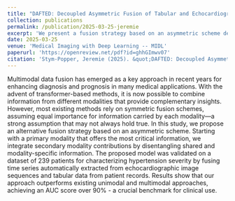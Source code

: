 ```yaml
---
title: "DAFTED: Decoupled Asymmetric Fusion of Tabular and Echocardiographic Data for Cardiac Hypertension Diagnosis"
collection: publications
permalink: /publication/2025-03-25-jeremie
excerpt: 'We present a fusion strategy based on an asymmetric scheme designed to integrate patient data with information extracted from images. The model is validated on a dataset of 239 patients for characterizing hypertension severity.'
date: 2025-03-25
venue: 'Medical Imaging with Deep Learning -- MIDL'
paperurl: 'https://openreview.net/pdf?id=ghhGImwv07'
citation: 'Stym-Popper, Jeremie (2025). &quot;DAFTED: Decoupled Asymmetric Fusion of Tabular and Echocardiographic Data for Cardiac Hypertension Diagnosis.&quot; <i>Medical Imaging with Deep Learning -- MIDL</i>.'
---
```

Multimodal data fusion has emerged as a key approach in recent years for enhancing diagnosis and prognosis in many medical applications. With the advent of transformer-based methods, it is now possible to combine information from different modalities that provide complementary insights. However, most existing methods rely on symmetric fusion schemes, assuming equal importance for information carried by each modality—a strong assumption that may not always hold true. In this study, we propose an alternative fusion strategy based on an asymmetric scheme. Starting with a primary modality that offers the most critical information, we integrate secondary modality contributions by disentangling shared and modality-specific information. The proposed model was validated on a dataset of 239 patients for characterizing hypertension severity by fusing time series automatically extracted from echocardiographic image sequences and tabular data from patient records. Results show that our approach outperforms existing unimodal and multimodal approaches, achieving an AUC score over 90% - a crucial benchmark for clinical use.
